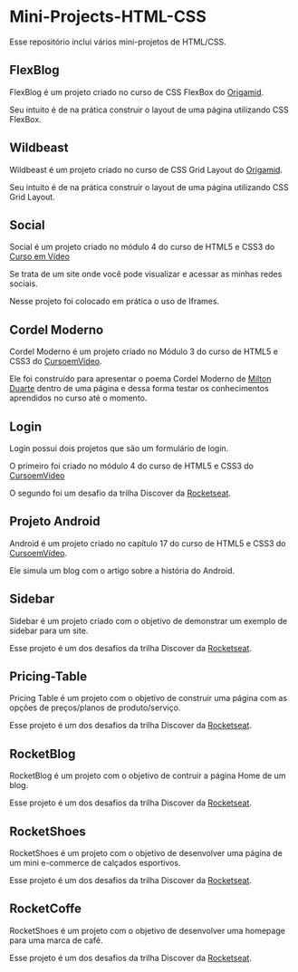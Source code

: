 # Mini-Projects-HTML-CSS

Esse repositório inclui vários mini-projetos de HTML/CSS.

## FlexBlog
FlexBlog é um projeto criado no curso de CSS FlexBox do [Origamid](https://www.origamid.com/).

Seu intuito é de na prática construir o layout de uma página utilizando CSS FlexBox.

## Wildbeast
Wildbeast é um projeto criado no curso de CSS Grid Layout do [Origamid](https://www.origamid.com/).

Seu intuito é de na prática construir o layout de uma página utilizando CSS Grid Layout.

## Social
Social é um projeto criado no módulo 4 do curso de HTML5 e CSS3 do [Curso em Vídeo](https://www.cursoemvideo.com/)

Se trata de um site onde você pode visualizar e acessar as minhas redes sociais.

Nesse projeto foi colocado em prática o uso de Iframes.

## Cordel Moderno
Cordel Moderno é um projeto criado no Módulo 3 do curso de HTML5 e CSS3 do [CursoemVideo](https://www.cursoemvideo.com).

Ele foi construído para apresentar o poema Cordel Moderno de [Milton Duarte](https://www.recantodasletras.com.br/poesias/3186743) dentro de uma página e dessa forma testar os conhecimentos aprendidos no curso até o momento.

## Login
Login possui dois projetos que são um formulário de login. 

O primeiro foi criado no módulo 4 do curso de HTML5 e CSS3 do [CursoemVideo](https://www.cursoemvideo.com)

O segundo foi um desafio da trilha Discover da [Rocketseat](https://rocketseat.com.br).

## Projeto Android
Android é um projeto criado no capítulo 17 do curso de HTML5 e CSS3 do [CursoemVídeo](https://www.cursoemvideo.com). 

Ele simula um blog com o artigo sobre a história do Android.

## Sidebar
Sidebar é um projeto criado com o objetivo de demonstrar um exemplo de sidebar para um site.

Esse projeto é um dos desafios da trilha Discover da [Rocketseat](https://rocketseat.com.br).

## Pricing-Table
Pricing Table é um projeto com o objetivo de construir uma página com as opções de preços/planos de produto/serviço.

Esse projeto é um dos desafios da trilha Discover da [Rocketseat](https://rocketseat.com.br).

## RocketBlog

RocketBlog é um projeto com o objetivo de contruir a página Home de um blog.

Esse projeto é um dos desafios da trilha Discover da [Rocketseat](https://rocketseat.com.br).

## RocketShoes
RocketShoes é um projeto com o objetivo de desenvolver uma página de um mini e-commerce de calçados esportivos.

Esse projeto é um dos desafios da trilha Discover da [Rocketseat](https://rocketseat.com.br).

## RocketCoffe

RocketShoes é um projeto com o objetivo de desenvolver uma homepage para uma marca de café.

Esse projeto é um dos desafios da trilha Discover da [Rocketseat](https://rocketseat.com.br).




